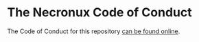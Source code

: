 <!--
# ==-----------------------------------------------------------== #
# SPDX-FileCopyrightText: © 2025 Nayan Patil <nayantsg@proton.me>
#
# SPDX-License-Identifier: CC-BY-SA-4.0
# ==-----------------------------------------------------------== #
-->

# The Necronux Code of Conduct

The Code of Conduct for this repository [can be found online](https://necronux.nayanpatil.space/conduct.html).
